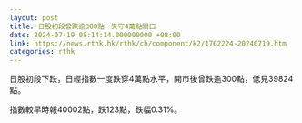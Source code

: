 ```yaml
---
layout: post
title: 日股初段曾跌逾300點　失守4萬點關口
date: 2024-07-19 08:14:14.000000000 +08:00
link: https://news.rthk.hk/rthk/ch/component/k2/1762224-20240719.htm
categories: rthk
---
```


日股初段下跌，日經指數一度跌穿4萬點水平，開市後曾跌逾300點，低見39824點。

指數較早時報40002點，跌123點，跌幅0.31%。
